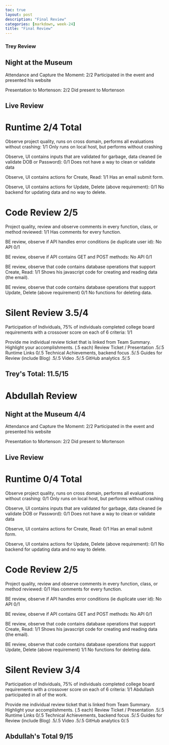 ```yaml
---
toc: true
layout: post
description: "Final Review"
categories: [markdown, week-24]
title: "Final Review"
---
```


### Trey Review

## Night at the Museum

Attendance and Capture the Momemt: 2/2 Participated in the event and presented his website

Presentation to Mortenson: 2/2 Did present to Mortenson



## Live Review

# Runtime 2/4 Total

Observe project quality,  runs on cross domain, performs all evaluations without crashing: 1/1 Only runs on local host, but performs without crashing

Observe, UI contains inputs that are validated for garbage, data cleaned (ie validate DOB or Password): 0/1 Does not have a way to clean or validate data

Observe, UI contains actions for Create, Read: 1/1 Has an email submit form.

Observe, UI contains actions for Update, Delete (above requirement): 0/1 No backend for updating data and no way to delete.

# Code Review 2/5

Project quality, review and observe comments in every function, class, or method reviewed: 1/1 Has comments for every function.

BE review, observe if API handles error conditions (ie duplicate user id): No API 0/1 

BE review,  observe if API contains GET and POST methods: No API 0/1

BE review, observe that code contains database operations that support Create, Read: 1/1 Shows his javascript code for creating and reading data (the email).

BE review, observe that code contains database operations that support Update, Delete (above requirement) 0/1 No functions for deleting data.

# Silent Review 3.5/4

 Participation of Individuals, 75% of individuals completed college board requirements with a crossover score on each of 6 criteria: 1/1

Provide me individual review ticket that is linked from Team
Summary.  Highlight your accomplishments. (.5 each)
Review Ticket / Presentation .5/.5
Runtime Links 0/.5
Technical Achievements, backend focus .5/.5
Guides for Review (include Blog) .5/.5
Video .5/.5
GitHub analytics .5/.5

## Trey's Total: 11.5/15



# Abdullah Review

## Night at the Museum 4/4

Attendance and Capture the Momemt: 2/2 Participated in the event and presented his website

Presentation to Mortenson: 2/2 Did present to Mortenson

## Live Review

# Runtime 0/4 Total

Observe project quality,  runs on cross domain, performs all evaluations without crashing: 0/1 Only runs on local host, but performs without crashing

Observe, UI contains inputs that are validated for garbage, data cleaned (ie validate DOB or Password): 0/1 Does not have a way to clean or validate data

Observe, UI contains actions for Create, Read: 0/1 Has an email submit form.

Observe, UI contains actions for Update, Delete (above requirement): 0/1 No backend for updating data and no way to delete.

# Code Review 2/5

Project quality, review and observe comments in every function, class, or method reviewed: 0/1 Has comments for every function.

BE review, observe if API handles error conditions (ie duplicate user id): No API 0/1 

BE review,  observe if API contains GET and POST methods: No API 0/1

BE review, observe that code contains database operations that support Create, Read: 1/1 Shows his javascript code for creating and reading data (the email).

BE review, observe that code contains database operations that support Update, Delete (above requirement) 1/1 No functions for deleting data.

# Silent Review 3/4

 Participation of Individuals, 75% of individuals completed college board requirements with a crossover score on each of 6 criteria: 1/1 Abdullash participated in all of the work.

Provide me individual review ticket that is linked from Team
Summary.  Highlight your accomplishments. (.5 each)
Review Ticket / Presentation .5/.5
Runtime Links 0/.5
Technical Achievements, backend focus .5/.5
Guides for Review (include Blog) .5/.5
Video .5/.5
GitHub analytics 0/.5

## Abdullah's Total 9/15